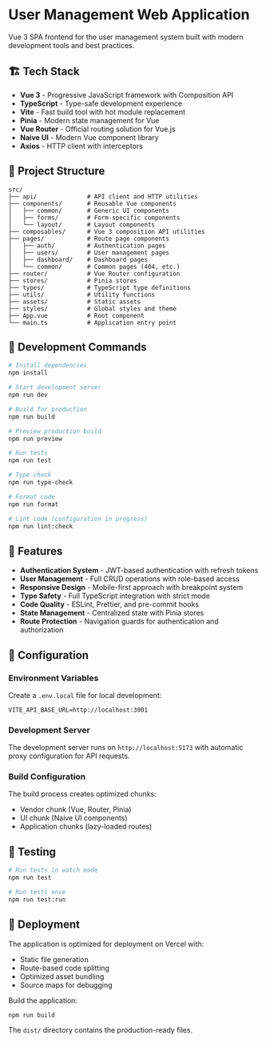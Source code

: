 # User Management Web Application

Vue 3 SPA frontend for the user management system built with modern development tools and best practices.

## 🏗️ Tech Stack

- **Vue 3** - Progressive JavaScript framework with Composition API
- **TypeScript** - Type-safe development experience
- **Vite** - Fast build tool with hot module replacement
- **Pinia** - Modern state management for Vue
- **Vue Router** - Official routing solution for Vue.js
- **Naive UI** - Modern Vue component library
- **Axios** - HTTP client with interceptors

## 📁 Project Structure

```
src/
├── api/              # API client and HTTP utilities
├── components/       # Reusable Vue components
│   ├── common/       # Generic UI components
│   ├── forms/        # Form-specific components
│   └── layout/       # Layout components
├── composables/      # Vue 3 composition API utilities
├── pages/            # Route page components
│   ├── auth/         # Authentication pages
│   ├── users/        # User management pages
│   ├── dashboard/    # Dashboard pages
│   └── common/       # Common pages (404, etc.)
├── router/           # Vue Router configuration
├── stores/           # Pinia stores
├── types/            # TypeScript type definitions
├── utils/            # Utility functions
├── assets/           # Static assets
├── styles/           # Global styles and theme
├── App.vue           # Root component
└── main.ts           # Application entry point
```

## 🚀 Development Commands

```bash
# Install dependencies
npm install

# Start development server
npm run dev

# Build for production
npm run build

# Preview production build
npm run preview

# Run tests
npm run test

# Type check
npm run type-check

# Format code
npm run format

# Lint code (configuration in progress)
npm run lint:check
```

## 🎯 Features

- **Authentication System** - JWT-based authentication with refresh tokens
- **User Management** - Full CRUD operations with role-based access
- **Responsive Design** - Mobile-first approach with breakpoint system
- **Type Safety** - Full TypeScript integration with strict mode
- **Code Quality** - ESLint, Prettier, and pre-commit hooks
- **State Management** - Centralized state with Pinia stores
- **Route Protection** - Navigation guards for authentication and authorization

## 🔧 Configuration

### Environment Variables

Create a `.env.local` file for local development:

```env
VITE_API_BASE_URL=http://localhost:3001
```

### Development Server

The development server runs on `http://localhost:5173` with automatic proxy configuration for API requests.

### Build Configuration

The build process creates optimized chunks:
- Vendor chunk (Vue, Router, Pinia)
- UI chunk (Naive UI components)
- Application chunks (lazy-loaded routes)

## 🧪 Testing

```bash
# Run tests in watch mode
npm run test

# Run tests once
npm run test:run
```

## 🚦 Deployment

The application is optimized for deployment on Vercel with:
- Static file generation
- Route-based code splitting
- Optimized asset bundling
- Source maps for debugging

Build the application:

```bash
npm run build
```

The `dist/` directory contains the production-ready files.